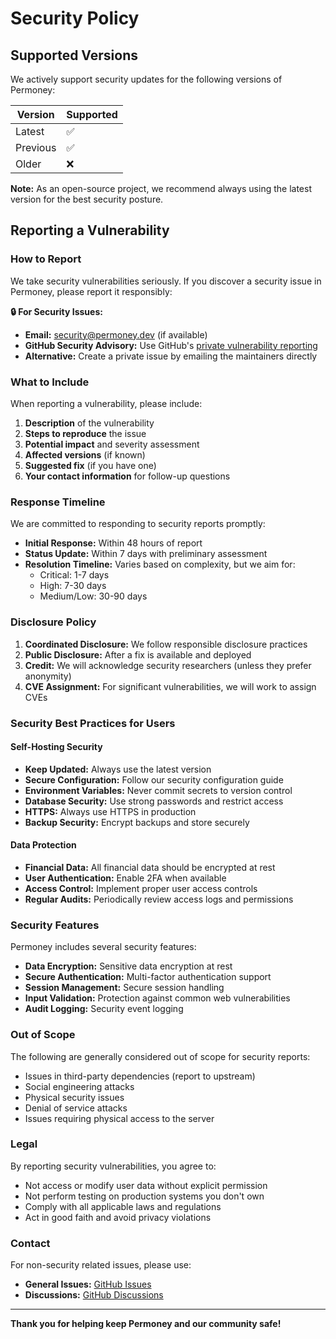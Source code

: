 # Security Policy

## Supported Versions

We actively support security updates for the following versions of Permoney:

| Version | Supported          |
| ------- | ------------------ |
| Latest  | :white_check_mark: |
| Previous| :white_check_mark: |
| Older   | :x:                |

**Note:** As an open-source project, we recommend always using the latest version for the best security posture.

## Reporting a Vulnerability

### How to Report

We take security vulnerabilities seriously. If you discover a security issue in Permoney, please report it responsibly:

**🔒 For Security Issues:**
- **Email:** [security@permoney.dev](mailto:security@permoney.dev) (if available)
- **GitHub Security Advisory:** Use GitHub's [private vulnerability reporting](https://github.com/hendripermana/permoney/security/advisories/new)
- **Alternative:** Create a private issue by emailing the maintainers directly

### What to Include

When reporting a vulnerability, please include:

1. **Description** of the vulnerability
2. **Steps to reproduce** the issue
3. **Potential impact** and severity assessment
4. **Affected versions** (if known)
5. **Suggested fix** (if you have one)
6. **Your contact information** for follow-up questions

### Response Timeline

We are committed to responding to security reports promptly:

- **Initial Response:** Within 48 hours of report
- **Status Update:** Within 7 days with preliminary assessment
- **Resolution Timeline:** Varies based on complexity, but we aim for:
  - Critical: 1-7 days
  - High: 7-30 days
  - Medium/Low: 30-90 days

### Disclosure Policy

1. **Coordinated Disclosure:** We follow responsible disclosure practices
2. **Public Disclosure:** After a fix is available and deployed
3. **Credit:** We will acknowledge security researchers (unless they prefer anonymity)
4. **CVE Assignment:** For significant vulnerabilities, we will work to assign CVEs

### Security Best Practices for Users

#### Self-Hosting Security

- **Keep Updated:** Always use the latest version
- **Secure Configuration:** Follow our security configuration guide
- **Environment Variables:** Never commit secrets to version control
- **Database Security:** Use strong passwords and restrict access
- **HTTPS:** Always use HTTPS in production
- **Backup Security:** Encrypt backups and store securely

#### Data Protection

- **Financial Data:** All financial data should be encrypted at rest
- **User Authentication:** Enable 2FA when available
- **Access Control:** Implement proper user access controls
- **Regular Audits:** Periodically review access logs and permissions

### Security Features

Permoney includes several security features:

- **Data Encryption:** Sensitive data encryption at rest
- **Secure Authentication:** Multi-factor authentication support
- **Session Management:** Secure session handling
- **Input Validation:** Protection against common web vulnerabilities
- **Audit Logging:** Security event logging

### Out of Scope

The following are generally considered out of scope for security reports:

- Issues in third-party dependencies (report to upstream)
- Social engineering attacks
- Physical security issues
- Denial of service attacks
- Issues requiring physical access to the server

### Legal

By reporting security vulnerabilities, you agree to:

- Not access or modify user data without explicit permission
- Not perform testing on production systems you don't own
- Comply with all applicable laws and regulations
- Act in good faith and avoid privacy violations

### Contact

For non-security related issues, please use:
- **General Issues:** [GitHub Issues](https://github.com/hendripermana/permoney/issues)
- **Discussions:** [GitHub Discussions](https://github.com/hendripermana/permoney/discussions)

---

**Thank you for helping keep Permoney and our community safe!**